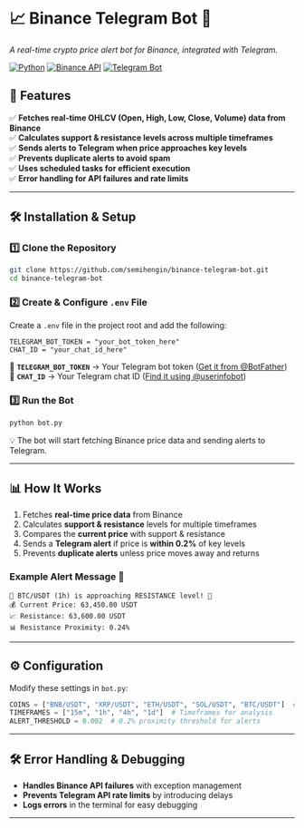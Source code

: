 # 📈 Binance Telegram Bot 🚀  
*A real-time crypto price alert bot for Binance, integrated with Telegram.*

[![Python](https://img.shields.io/badge/Python-3.9%2B-blue.svg)](https://www.python.org/) 
[![Binance API](https://img.shields.io/badge/API-Binance-yellow.svg)](https://binance-docs.github.io/apidocs/spot/en/)
[![Telegram Bot](https://img.shields.io/badge/Telegram-Bot-blue.svg)](https://core.telegram.org/bots)

## 📌 Features
✅ **Fetches real-time OHLCV (Open, High, Low, Close, Volume) data from Binance**  
✅ **Calculates support & resistance levels across multiple timeframes**  
✅ **Sends alerts to Telegram when price approaches key levels**  
✅ **Prevents duplicate alerts to avoid spam**  
✅ **Uses scheduled tasks for efficient execution**  
✅ **Error handling for API failures and rate limits**  

---

## 🛠️ Installation & Setup

### **1️⃣ Clone the Repository**
```sh
git clone https://github.com/semihengin/binance-telegram-bot.git
cd binance-telegram-bot
```

### **2️⃣ Create & Configure `.env` File**
Create a `.env` file in the project root and add the following:
```env
TELEGRAM_BOT_TOKEN = "your_bot_token_here"
CHAT_ID = "your_chat_id_here"
```
🔹 **`TELEGRAM_BOT_TOKEN`** → Your Telegram bot token ([Get it from @BotFather](https://t.me/botfather))  
🔹 **`CHAT_ID`** → Your Telegram chat ID ([Find it using @userinfobot](https://t.me/useridinfobot))  

### **3️⃣ Run the Bot**
```sh
python bot.py
```
💡 The bot will start fetching Binance price data and sending alerts to Telegram.

---

## 📊 How It Works

1. Fetches **real-time price data** from Binance  
2. Calculates **support & resistance** levels for multiple timeframes  
3. Compares the **current price** with support & resistance  
4. Sends a **Telegram alert** if price is **within 0.2%** of key levels  
5. Prevents **duplicate alerts** unless price moves away and returns  

### **Example Alert Message 📩**
```
🚀 BTC/USDT (1h) is approaching RESISTANCE level! 🚀
💰 Current Price: 63,450.00 USDT
📈 Resistance: 63,600.00 USDT
📊 Resistance Proximity: 0.24%
```

---

## ⚙️ Configuration
Modify these settings in `bot.py`:
```python
COINS = ["BNB/USDT", "XRP/USDT", "ETH/USDT", "SOL/USDT", "BTC/USDT"]  # Coins to monitor
TIMEFRAMES = ["15m", "1h", "4h", "1d"]  # Timeframes for analysis
ALERT_THRESHOLD = 0.002  # 0.2% proximity threshold for alerts
```

---

## 🛠️ Error Handling & Debugging
- **Handles Binance API failures** with exception management  
- **Prevents Telegram API rate limits** by introducing delays  
- **Logs errors** in the terminal for easy debugging  

---
